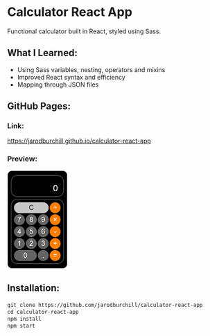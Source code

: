# Calculator React App
Functional calculator built in React, styled using Sass.
## What I Learned:
- Using Sass variables, nesting, operators and mixins
- Improved React syntax and efficiency 
- Mapping through JSON files
## GitHub Pages:
### Link:
https://jarodburchill.github.io/calculator-react-app
### Preview:
![alt text](preview.png "Preview Image")
## Installation: 
```
git clone https://github.com/jarodburchill/calculator-react-app
cd calculator-react-app
npm install
npm start
```
